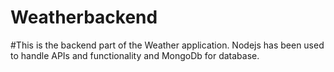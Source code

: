 # Weatherbackend
#This is the backend part of the Weather application. Nodejs has been used to handle APIs and functionality and MongoDb for database. 
